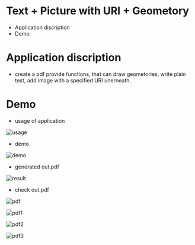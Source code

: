 Text + Picture with URI + Geometory
===================================

* Application discription
* Demo

Application discription
=======================

* create a pdf provide functions, that can draw geometories, write plain text, 
	add image with a specified URI unerneath.

Demo
====

* usage of application

![usage](https://raw.github.com/Universefei/podofomemo/master/podofoSRC/feicode/TxPicGeo/figure/usage.png)

* demo

![demo](https://raw.github.com/Universefei/podofomemo/master/podofoSRC/feicode/TxPicGeo/figure/demo.png)

* generated out.pdf

![result](https://raw.github.com/Universefei/podofomemo/master/podofoSRC/feicode/TxPicGeo/figure/result.png)

* check out.pdf

![pdf](https://raw.github.com/Universefei/podofomemo/master/podofoSRC/feicode/TxPicGeo/figure/pdf.png)

![pdf1](https://raw.github.com/Universefei/podofomemo/master/podofoSRC/feicode/TxPicGeo/figure/pdf1.png)

![pdf2](https://raw.github.com/Universefei/podofomemo/master/podofoSRC/feicode/TxPicGeo/figure/pdf2.png)

![pdf3](https://raw.github.com/Universefei/podofomemo/master/podofoSRC/feicode/TxPicGeo/figure/pdf3.png)

